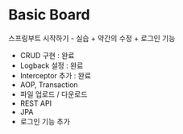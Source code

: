 # Basic Board

스프링부트 시작하기 - 실습 + 약간의 수정 + 로그인 기능

  - CRUD 구현 : 완료
  - Logback 설정 : 완료
  - Interceptor 추가 : 완료
  - AOP, Transaction
  - 파일 업로드 / 다운로드
  - REST API
  - JPA
  - 로그인 기능 추가
